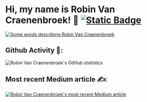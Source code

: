 <h1>Hi, my name is Robin Van Craenenbroek! 👋 <a href="https://www.linkedin.com/in/robin-van-craenenbroek/">
    <img alt="Static Badge" src="https://img.shields.io/badge/LinkedIn-blue?logo=linkedin&style=plastic">
  </a>
</h1>

<a href="https://git.io/typing-svg">
  <img src="https://readme-typing-svg.demolab.com?font=Fira+Code&duration=2500&pause=1000&color=cf5d29&width=435&lines=Data+Engineer+💻;Machine+Learning+Engineer+📊;%23Energy+Domain+Knowlegde+⚡;%23Always+Learning+📖;" alt="Some words describing Robin Van Craenenbroek" />
</a>

<div>
  <h2>Github Activity 🤖:</h2>
  <p><img src="https://github-stats-deploying.vercel.app/api?username=nsff&show_icons=true&locale=en&theme=codeSTACKr&count_private=true" alt="Robin Van Craenenbroek's GitHub statistics"></p>
</div>

<div>
  <h2>Most recent Medium article ✍️:</h2>
  <a target="_blank" href="https://github-readme-medium-recent-article.vercel.app/medium/@rvancraenenbroek/0"><img src="https://github-readme-medium-recent-article.vercel.app/medium/@rvancraenenbroek/0" alt="Robin Van Craenenbroek's most recent Medium article"></a>
</div>
<!---
NSFF/NSFF is a ✨ special ✨ repository because its `README.md` (this file) appears on your GitHub profile.
You can click the Preview link to take a look at your changes.
--->